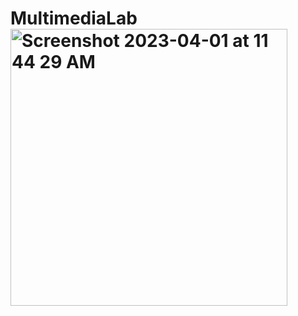 # MultimediaLab<img width="443" alt="Screenshot 2023-04-01 at 11 44 29 AM" src="https://user-images.githubusercontent.com/77391839/229270686-ded0f1a8-7a88-4eb8-b2b5-f1a2d4eeeb1a.png">

